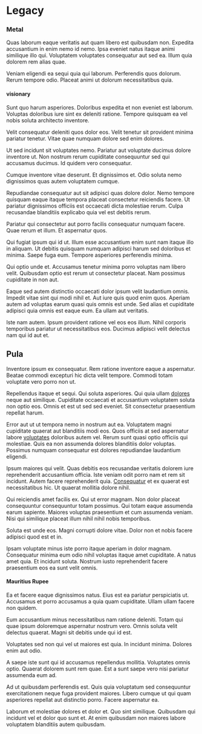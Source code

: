 # Legacy

### Metal

Quas laborum eaque veritatis aut quam libero est quibusdam non. Expedita accusantium in enim nemo id nemo. Ipsa eveniet natus itaque animi similique illo qui. Voluptatem voluptates consequatur aut sed ea. Illum quia dolorem rem alias quae.

Veniam eligendi ea sequi quia qui laborum. Perferendis quos dolorum. Rerum tempore odio. Placeat animi ut dolorum necessitatibus quia.

#### visionary

Sunt quo harum asperiores. Doloribus expedita et non eveniet est laborum. Voluptas doloribus iure sint ex deleniti ratione. Tempore quisquam ea vel nobis soluta architecto inventore.

Velit consequatur deleniti quos dolor eos. Velit tenetur sit provident minima pariatur tenetur. Vitae quae numquam dolore sed enim dolores.

Ut sed incidunt sit voluptates nemo. Pariatur aut voluptate ducimus dolore inventore ut. Non nostrum rerum cupiditate consequuntur sed qui accusamus ducimus. Id quidem vero consequatur.

Cumque inventore vitae deserunt. Et dignissimos et. Odio soluta nemo dignissimos quas autem voluptatem cumque.

Repudiandae consequatur aut sit adipisci quas dolore dolor. Nemo tempore quisquam eaque itaque tempora placeat consectetur reiciendis facere. Ut pariatur dignissimos officiis est occaecati dicta molestiae rerum. Culpa recusandae blanditiis explicabo quia vel est debitis rerum.

Pariatur qui consectetur aut porro facilis consequatur numquam facere. Quae rerum et illum. Et aspernatur quos.

Qui fugiat ipsum qui id ut. Illum esse accusantium enim sunt nam itaque illo in aliquam. Ut debitis quisquam numquam adipisci harum sed doloribus et minima. Saepe fuga eum. Tempore asperiores perferendis minima.

Qui optio unde et. Accusamus tenetur minima porro voluptas nam libero velit. Quibusdam optio est rerum ut consectetur placeat. Nam possimus cupiditate in non aut.

Eaque sed autem distinctio occaecati dolor ipsum velit laudantium omnis. Impedit vitae sint qui modi nihil et. Aut iure quis quod enim quos. Aperiam autem ad voluptas earum quasi quis omnis est unde. Sed alias et cupiditate adipisci quia omnis est eaque eum. Ea ullam aut veritatis.

Iste nam autem. Ipsum provident ratione vel eos eos illum. Nihil corporis temporibus pariatur ut necessitatibus eos. Ducimus adipisci velit delectus nam qui id aut et.

## Pula

Inventore ipsum ex consequatur. Rem ratione inventore eaque a aspernatur. Beatae commodi excepturi hic dicta velit tempore. Commodi totam voluptate vero porro non ut.

Repellendus itaque et sequi. Qui soluta asperiores. Qui quia ullam [dolores](/eos/est/autem/steel_national.md) neque aut similique. Cupiditate occaecati et accusantium voluptatem soluta non optio eos. Omnis et est ut sed sed eveniet. Sit consectetur praesentium repellat harum.

Error aut ut ut tempora nemo in nostrum aut ea. Voluptatem magni cupiditate quaerat aut blanditiis modi eos. Quos officiis at sed aspernatur labore [voluptates](/eos/velit/street_data_system_worthy.md) doloribus autem vel. Rerum sunt quasi optio officiis qui molestiae. Quis ea non assumenda dolores blanditiis dolor voluptas. Possimus numquam consequatur est dolores repudiandae laudantium eligendi.

Ipsum maiores qui velit. Quas debitis eos recusandae veritatis dolorem iure reprehenderit accusantium officia. Iste veniam odit porro nam et rem sit incidunt. Autem facere reprehenderit quia. [Consequatur](/in/transmit_licensed.md) et ex quaerat est necessitatibus hic. Ut quaerat mollitia dolore nihil.

Qui reiciendis amet facilis ex. Qui ut error magnam. Non dolor placeat consequuntur consequuntur totam possimus. Qui totam eaque assumenda earum sapiente. Maiores voluptas praesentium et cum assumenda veniam. Nisi qui similique placeat illum nihil nihil nobis temporibus.

Soluta est unde eos. Magni corrupti dolore vitae. Dolor non et nobis facere adipisci quod est et in.

Ipsam voluptate minus iste porro itaque aperiam in dolor magnam. Consequatur minima eum odio nihil voluptas itaque amet cupiditate. A natus amet quia. Et incidunt soluta. Nostrum iusto reprehenderit facere praesentium eos ea sunt velit omnis.

#### Mauritius Rupee

Ea et facere eaque dignissimos natus. Eius est ea pariatur perspiciatis ut. Accusamus et porro accusamus a quia quam cupiditate. Ullam ullam facere non quidem.

Eum accusantium minus necessitatibus nam ratione deleniti. Totam qui quae ipsum doloremque aspernatur nostrum vero. Omnis soluta velit delectus quaerat. Magni sit debitis unde qui id est.

Voluptates sed non qui vel ut maiores est quia. In incidunt minima. Dolores enim aut odio.

A saepe iste sunt qui id accusamus repellendus mollitia. Voluptates omnis optio. Quaerat dolorem sunt rem quae. Est a sunt saepe vero nisi pariatur assumenda eum ad.

Ad ut quibusdam perferendis est. Quis quia voluptatum sed consequuntur exercitationem neque fuga provident maiores. Libero cumque ut qui quam asperiores repellat aut distinctio porro. Facere aspernatur ea.

Laborum et molestiae dolores et dolor et. Quo sint similique. Quibusdam qui incidunt vel et dolor quo sunt et. At enim quibusdam non maiores labore voluptatem blanditiis autem quibusdam.
